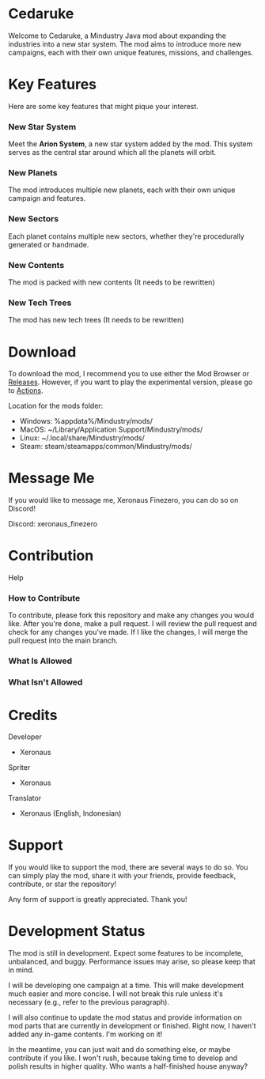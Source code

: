 # Cedaruke
Welcome to Cedaruke, a Mindustry Java mod about expanding the industries into a new star system. The mod aims to introduce more new campaigns, each with their own unique features, missions, and challenges.

# Key Features
Here are some key features that might pique your interest.

### New Star System
Meet the **Arion System**, a new star system added by the mod. This system serves as the central star around which all the planets will orbit.

### New Planets
The mod introduces multiple new planets, each with their own unique campaign and features.

### New Sectors
Each planet contains multiple new sectors, whether they're procedurally generated or handmade.

### New Contents
The mod is packed with new contents (It needs to be rewritten)

### New Tech Trees
The mod has new tech trees (It needs to be rewritten)

# Download
To download the mod, I recommend you to use either the Mod Browser or [Releases](https://github.com/Xeron590/Cetadustry/releases). However, if you want to play the experimental version, please go to [Actions](https://github.com/Xeronaus/Cedaruke/actions).

Location for the mods folder:
- Windows: %appdata%/Mindustry/mods/
- MacOS: ~/Library/Application Support/Mindustry/mods/
- Linux: ~/.local/share/Mindustry/mods/
- Steam: steam/steamapps/common/Mindustry/mods/

# Message Me
If you would like to message me, Xeronaus Finezero, you can do so on Discord!

Discord: xeronaus_finezero

# Contribution
Help

### How to Contribute
To contribute, please fork this repository and make any changes you would like. After you're done, make a pull request. I will review the pull request and check for any changes you've made. If I like the changes, I will merge the pull request into the main branch.

### What Is Allowed

### What Isn't Allowed

# Credits
Developer
- Xeronaus

Spriter
- Xeronaus

Translator
- Xeronaus (English, Indonesian)

# Support 
If you would like to support the mod, there are several ways to do so. You can simply play the mod, share it with your friends, provide feedback, contribute, or star the repository!

Any form of support is greatly appreciated. Thank you!

# Development Status
The mod is still in development. Expect some features to be incomplete, unbalanced, and buggy. Performance issues may arise, so please keep that in mind.

I will be developing one campaign at a time. This will make development much easier and more concise. I will not break this rule unless it's necessary (e.g., refer to the previous paragraph).

I will also continue to update the mod status and provide information on mod parts that are currently in development or finished. Right now, I haven't added any in-game contents. I'm working on it!

In the meantime, you can just wait and do something else, or maybe contribute if you like. I won't rush, because taking time to develop and polish results in higher quality. Who wants a half-finished house anyway?
